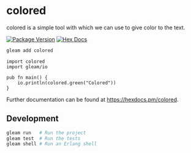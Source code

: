 # colored

colored is a simple tool with which we can use to give color to the text.

[![Package Version](https://img.shields.io/hexpm/v/colored)](https://hex.pm/packages/colored)
[![Hex Docs](https://img.shields.io/badge/hex-docs-ffaff3)](https://hexdocs.pm/colored/)

```sh
gleam add colored
```
```gleam
import colored
import gleam/io

pub fn main() {
    io.println(colored.green("Colored"))
}
```

Further documentation can be found at <https://hexdocs.pm/colored>.

## Development

```sh
gleam run   # Run the project
gleam test  # Run the tests
gleam shell # Run an Erlang shell
```
